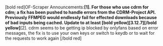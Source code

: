 [bold red]OF-Scraper Announcements:__\[1]. For those who use cdrm for cdm; a fix has been pushed to handle errors from the CDRM-Project API. Previously FFMPEG would endlessly fail for effected downloads because of bad inputs being cached. Update to at least [bold yellow]\[3.12.7][/bold yellow]__\[2]. cdrm seems to be getting ip blocked by onlyfans based on error messages, the fix is to use your own keys or switch to keydb
or to wait for the requests to work again
[/bold red]
